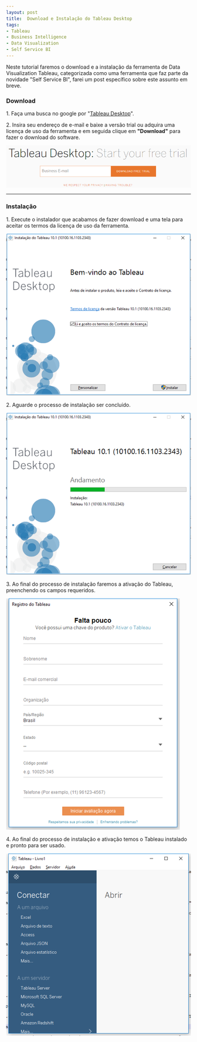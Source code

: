 ```yaml
---
layout: post
title:  Download e Instalação do Tableau Desktop
tags:
- Tableau
- Business Intelligence
- Data Visualization
- Self Service BI
---
```


<p>Neste tutorial faremos o download e a instalação da ferramenta de Data Visualization Tableau, categorizada como uma ferramenta que faz parte da novidade "Self Service BI", farei um post específico sobre este assunto em breve.</p>

<h3 id="heading3">Download</h3>

<p>1. Faça uma busca no google por "<a href="http://www.tableau.com/products/desktop/download"  target="_blank">Tableau Desktop</a>".</p>

<p>2. Insira seu endereço de e-mail e baixe a versão trial ou adquira uma licença de uso da ferramenta e em seguida clique em <strong>"Download"</strong> para fazer o download do software. </p>

<p><img src="https://raw.githubusercontent.com/mateusblopes/mateusblopes.github.io/master/_posts/img/Tableau1.png" alt="Tableau Desktop - Download Tableau Desktop" /></p>

<hr/>

<h3 id="heading3">Instalação</h3>

<p>1. Execute o instalador que acabamos de fazer download e uma tela para aceitar os termos da licença de uso da ferramenta.</p>

<p><img src="https://raw.githubusercontent.com/mateusblopes/mateusblopes.github.io/master/_posts/img/Tableau2.png" alt="Power BI - Licença de Uso" /></p>

<p>2. Aguarde o processo de instalação ser concluído.</p>

<p><img src="https://raw.githubusercontent.com/mateusblopes/mateusblopes.github.io/master/_posts/img/Tableau3.png" alt="Power BI - Processo de Instalação" /></p>

<p>3. Ao final do processo de instalação faremos a ativação do Tableau, preenchendo os campos requeridos.</p>

<p><img src="https://raw.githubusercontent.com/mateusblopes/mateusblopes.github.io/master/_posts/img/Tableau4.png" alt="Power BI - Ativação do Tableau" /></p>

<p>4. Ao final do processo de instalação e ativação temos o Tableau instalado e pronto para ser usado.</p>

<p><img src="https://raw.githubusercontent.com/mateusblopes/mateusblopes.github.io/master/_posts/img/Tableau5.png" alt="Power BI - Tableau pronto para usar" /></p>